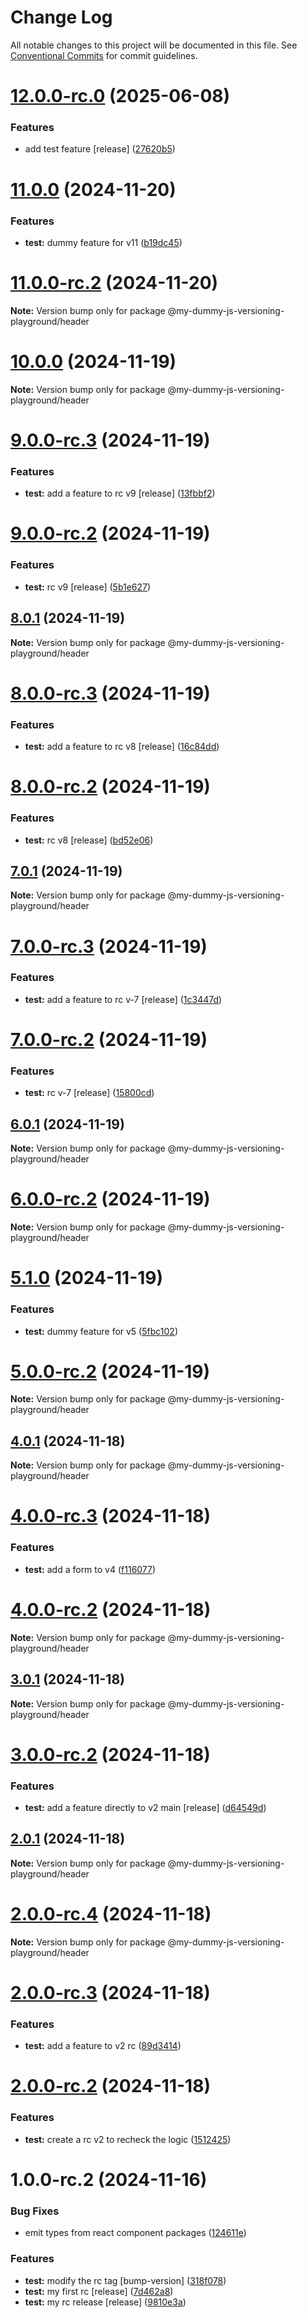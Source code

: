 # Change Log

All notable changes to this project will be documented in this file.
See [Conventional Commits](https://conventionalcommits.org) for commit guidelines.

# [12.0.0-rc.0](https://github.com/SudilHasithaCognite/My_Dummy_JS_Versioning_Playground/compare/@my-dummy-js-versioning-playground/header@11.0.0...@my-dummy-js-versioning-playground/header@12.0.0-rc.0) (2025-06-08)


### Features

* add test feature [release] ([27620b5](https://github.com/SudilHasithaCognite/My_Dummy_JS_Versioning_Playground/commit/27620b5fc47d88018efb375b450ef89e1daa240e))





# [11.0.0](https://github.com/SudilHasithaCognite/My_Dummy_JS_Versioning_Playground/compare/@my-dummy-js-versioning-playground/header@11.0.0-rc.2...@my-dummy-js-versioning-playground/header@11.0.0) (2024-11-20)


### Features

* **test:** dummy feature for v11 ([b19dc45](https://github.com/SudilHasithaCognite/My_Dummy_JS_Versioning_Playground/commit/b19dc45a2ff1229794ed07c2bdd275091b3cd43c))





# [11.0.0-rc.2](https://github.com/SudilHasithaCognite/My_Dummy_JS_Versioning_Playground/compare/@my-dummy-js-versioning-playground/header@10.0.0...@my-dummy-js-versioning-playground/header@11.0.0-rc.2) (2024-11-20)

**Note:** Version bump only for package @my-dummy-js-versioning-playground/header





# [10.0.0](https://github.com/SudilHasithaCognite/My_Dummy_JS_Versioning_Playground/compare/@my-dummy-js-versioning-playground/header@9.0.0-rc.3...@my-dummy-js-versioning-playground/header@10.0.0) (2024-11-19)

**Note:** Version bump only for package @my-dummy-js-versioning-playground/header





# [9.0.0-rc.3](https://github.com/SudilHasithaCognite/My_Dummy_JS_Versioning_Playground/compare/@my-dummy-js-versioning-playground/header@9.0.0-rc.2...@my-dummy-js-versioning-playground/header@9.0.0-rc.3) (2024-11-19)


### Features

* **test:** add a feature to rc v9 [release] ([13fbbf2](https://github.com/SudilHasithaCognite/My_Dummy_JS_Versioning_Playground/commit/13fbbf229d418415ca27beec8f9b5c77e9af2801))





# [9.0.0-rc.2](https://github.com/SudilHasithaCognite/My_Dummy_JS_Versioning_Playground/compare/@my-dummy-js-versioning-playground/header@8.0.1...@my-dummy-js-versioning-playground/header@9.0.0-rc.2) (2024-11-19)


### Features

* **test:** rc v9 [release] ([5b1e627](https://github.com/SudilHasithaCognite/My_Dummy_JS_Versioning_Playground/commit/5b1e6275577a1d6ef1d565bcdfdfa939666414d7))





## [8.0.1](https://github.com/SudilHasithaCognite/My_Dummy_JS_Versioning_Playground/compare/@my-dummy-js-versioning-playground/header@8.0.0-rc.3...@my-dummy-js-versioning-playground/header@8.0.1) (2024-11-19)

**Note:** Version bump only for package @my-dummy-js-versioning-playground/header





# [8.0.0-rc.3](https://github.com/SudilHasithaCognite/My_Dummy_JS_Versioning_Playground/compare/@my-dummy-js-versioning-playground/header@8.0.0-rc.2...@my-dummy-js-versioning-playground/header@8.0.0-rc.3) (2024-11-19)


### Features

* **test:** add a feature to rc v8 [release] ([16c84dd](https://github.com/SudilHasithaCognite/My_Dummy_JS_Versioning_Playground/commit/16c84dd55ec1c3545cf43fcf1fc0bb38b389b523))





# [8.0.0-rc.2](https://github.com/SudilHasithaCognite/My_Dummy_JS_Versioning_Playground/compare/@my-dummy-js-versioning-playground/header@7.0.1...@my-dummy-js-versioning-playground/header@8.0.0-rc.2) (2024-11-19)


### Features

* **test:** rc v8 [release] ([bd52e06](https://github.com/SudilHasithaCognite/My_Dummy_JS_Versioning_Playground/commit/bd52e0639c9484651f49ff58f6620f45a59c5c58))





## [7.0.1](https://github.com/SudilHasithaCognite/My_Dummy_JS_Versioning_Playground/compare/@my-dummy-js-versioning-playground/header@7.0.0-rc.3...@my-dummy-js-versioning-playground/header@7.0.1) (2024-11-19)

**Note:** Version bump only for package @my-dummy-js-versioning-playground/header





# [7.0.0-rc.3](https://github.com/SudilHasithaCognite/My_Dummy_JS_Versioning_Playground/compare/@my-dummy-js-versioning-playground/header@7.0.0-rc.2...@my-dummy-js-versioning-playground/header@7.0.0-rc.3) (2024-11-19)


### Features

* **test:** add a feature to rc v-7 [release] ([1c3447d](https://github.com/SudilHasithaCognite/My_Dummy_JS_Versioning_Playground/commit/1c3447da01178fb2884af7adfd6a7a036e698a73))





# [7.0.0-rc.2](https://github.com/SudilHasithaCognite/My_Dummy_JS_Versioning_Playground/compare/@my-dummy-js-versioning-playground/header@6.0.1...@my-dummy-js-versioning-playground/header@7.0.0-rc.2) (2024-11-19)


### Features

* **test:** rc v-7 [release] ([15800cd](https://github.com/SudilHasithaCognite/My_Dummy_JS_Versioning_Playground/commit/15800cd43ebd1cec6921af59cbc8f80fb74d5069))





## [6.0.1](https://github.com/SudilHasithaCognite/My_Dummy_JS_Versioning_Playground/compare/@my-dummy-js-versioning-playground/header@6.0.0-rc.2...@my-dummy-js-versioning-playground/header@6.0.1) (2024-11-19)

**Note:** Version bump only for package @my-dummy-js-versioning-playground/header





# [6.0.0-rc.2](https://github.com/SudilHasithaCognite/My_Dummy_JS_Versioning_Playground/compare/@my-dummy-js-versioning-playground/header@5.1.0...@my-dummy-js-versioning-playground/header@6.0.0-rc.2) (2024-11-19)

**Note:** Version bump only for package @my-dummy-js-versioning-playground/header





# [5.1.0](https://github.com/SudilHasithaCognite/My_Dummy_JS_Versioning_Playground/compare/@my-dummy-js-versioning-playground/header@5.0.0-rc.2...@my-dummy-js-versioning-playground/header@5.1.0) (2024-11-19)


### Features

* **test:** dummy feature for v5 ([5fbc102](https://github.com/SudilHasithaCognite/My_Dummy_JS_Versioning_Playground/commit/5fbc102325cad11f7c0342bc6fb7f219a50936ba))





# [5.0.0-rc.2](https://github.com/SudilHasithaCognite/My_Dummy_JS_Versioning_Playground/compare/@my-dummy-js-versioning-playground/header@4.0.1...@my-dummy-js-versioning-playground/header@5.0.0-rc.2) (2024-11-19)

**Note:** Version bump only for package @my-dummy-js-versioning-playground/header





## [4.0.1](https://github.com/SudilHasithaCognite/My_Dummy_JS_Versioning_Playground/compare/@my-dummy-js-versioning-playground/header@4.0.0-rc.3...@my-dummy-js-versioning-playground/header@4.0.1) (2024-11-18)

**Note:** Version bump only for package @my-dummy-js-versioning-playground/header





# [4.0.0-rc.3](https://github.com/SudilHasithaCognite/My_Dummy_JS_Versioning_Playground/compare/@my-dummy-js-versioning-playground/header@4.0.0-rc.2...@my-dummy-js-versioning-playground/header@4.0.0-rc.3) (2024-11-18)


### Features

* **test:** add a form to v4 ([f116077](https://github.com/SudilHasithaCognite/My_Dummy_JS_Versioning_Playground/commit/f11607793d61cf2d8b232f1ec1ffd19be837935b))





# [4.0.0-rc.2](https://github.com/SudilHasithaCognite/My_Dummy_JS_Versioning_Playground/compare/@my-dummy-js-versioning-playground/header@3.0.1...@my-dummy-js-versioning-playground/header@4.0.0-rc.2) (2024-11-18)

**Note:** Version bump only for package @my-dummy-js-versioning-playground/header





## [3.0.1](https://github.com/SudilHasithaCognite/My_Dummy_JS_Versioning_Playground/compare/@my-dummy-js-versioning-playground/header@3.0.0-rc.2...@my-dummy-js-versioning-playground/header@3.0.1) (2024-11-18)

**Note:** Version bump only for package @my-dummy-js-versioning-playground/header






# [3.0.0-rc.2](https://github.com/SudilHasithaCognite/My_Dummy_JS_Versioning_Playground/compare/@my-dummy-js-versioning-playground/header@2.0.1...@my-dummy-js-versioning-playground/header@3.0.0-rc.2) (2024-11-18)


### Features

* **test:** add a feature directly to v2 main [release] ([d64549d](https://github.com/SudilHasithaCognite/My_Dummy_JS_Versioning_Playground/commit/d64549df07bdff8385452ef257887a7d3ea20916))





## [2.0.1](https://github.com/SudilHasithaCognite/My_Dummy_JS_Versioning_Playground/compare/@my-dummy-js-versioning-playground/header@2.0.0-rc.4...@my-dummy-js-versioning-playground/header@2.0.1) (2024-11-18)

**Note:** Version bump only for package @my-dummy-js-versioning-playground/header





# [2.0.0-rc.4](https://github.com/SudilHasithaCognite/My_Dummy_JS_Versioning_Playground/compare/@my-dummy-js-versioning-playground/header@2.0.0-rc.3...@my-dummy-js-versioning-playground/header@2.0.0-rc.4) (2024-11-18)

**Note:** Version bump only for package @my-dummy-js-versioning-playground/header





# [2.0.0-rc.3](https://github.com/SudilHasithaCognite/My_Dummy_JS_Versioning_Playground/compare/@my-dummy-js-versioning-playground/header@2.0.0-rc.2...@my-dummy-js-versioning-playground/header@2.0.0-rc.3) (2024-11-18)


### Features

* **test:** add a feature to v2 rc ([89d3414](https://github.com/SudilHasithaCognite/My_Dummy_JS_Versioning_Playground/commit/89d34149103510fd3332594c1aa0f2bf98619c73))





# [2.0.0-rc.2](https://github.com/SudilHasithaCognite/My_Dummy_JS_Versioning_Playground/compare/@my-dummy-js-versioning-playground/header@1.0.0-rc.2...@my-dummy-js-versioning-playground/header@2.0.0-rc.2) (2024-11-18)


### Features

* **test:** create a rc v2 to recheck the logic ([1512425](https://github.com/SudilHasithaCognite/My_Dummy_JS_Versioning_Playground/commit/15124251816c89931f74462236bc54261a226e9f))





# 1.0.0-rc.2 (2024-11-16)


### Bug Fixes

* emit types from react component packages ([124611e](https://github.com/SudilHasithaCognite/My_Dummy_JS_Versioning_Playground/commit/124611e46cf4d07f337d3e9e522378a7f50116c9))


### Features

* **test:** modify the rc tag [bump-version] ([318f078](https://github.com/SudilHasithaCognite/My_Dummy_JS_Versioning_Playground/commit/318f07879dd0002e70f2fa6312b16e45709b77fa))
* **test:** my first rc [release] ([7d462a8](https://github.com/SudilHasithaCognite/My_Dummy_JS_Versioning_Playground/commit/7d462a82789299b4aa53f68a5b564cbc4fbc11dd))
* **test:** my rc release [release] ([9810e3a](https://github.com/SudilHasithaCognite/My_Dummy_JS_Versioning_Playground/commit/9810e3a18e8e9d0fa6b651c3570d22916b3699b6))
